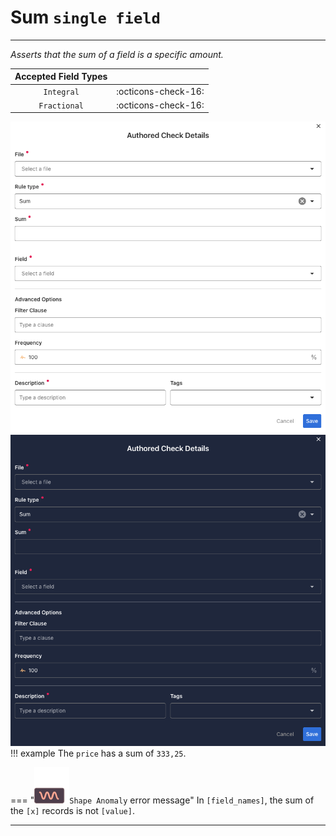 # Sum <spam id='single-field'>`single field`</spam>

---

*Asserts that the sum of a field is a specific amount.*

| Accepted Field Types   |                      |
| :--------------------: | :------------------: |
| `Integral`             | :octicons-check-16:   |
| `Fractional`           | :octicons-check-16:   |

![Screenshot](../assets/checks/rule-types/sum-check-light.png#only-light)
![Screenshot](../assets/checks/rule-types/sum-check-dark.png#only-dark)
!!! example
    The `price` has a sum of `333,25`.

=== "![Screenshot](../assets/checks/rule-types/icons/icon-shape-anomaly-dark.svg)`Shape Anomaly` error message"
    In `[field_names]`, the sum of the `[x]` records is not `[value]`.

---